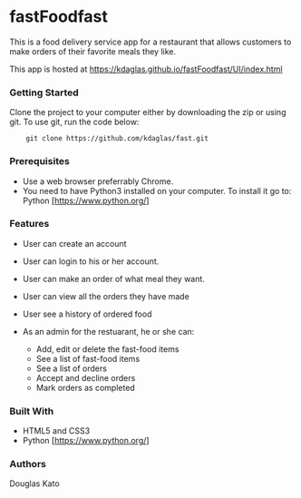 # fastFoodfast

This is a food delivery service app for a restaurant that allows customers to make orders of their favorite meals they like.

This app is hosted at https://kdaglas.github.io/fastFoodfast/UI/index.html

### Getting Started

Clone the project to your computer either by downloading the zip or using git.
To use git, run the code below:
```
    git clone https://github.com/kdaglas/fast.git
```

### Prerequisites

- Use a web browser preferrably Chrome.
- You need to have Python3 installed on your computer. To install it go to:
  Python [https://www.python.org/]

### Features

- User can create an account
- User can login to his or her account.
- User can make an order of what meal they want.
- User can view all the orders they have made
- User see a history of ordered food

- As an admin for the restuarant, he or she can:
    - Add, edit or delete the fast-food items
    - See a list of fast-food items
    - See a list of orders
    - Accept and decline orders
    - Mark orders as completed

### Built With

- HTML5 and CSS3
- Python [https://www.python.org/]

### Authors

Douglas Kato
